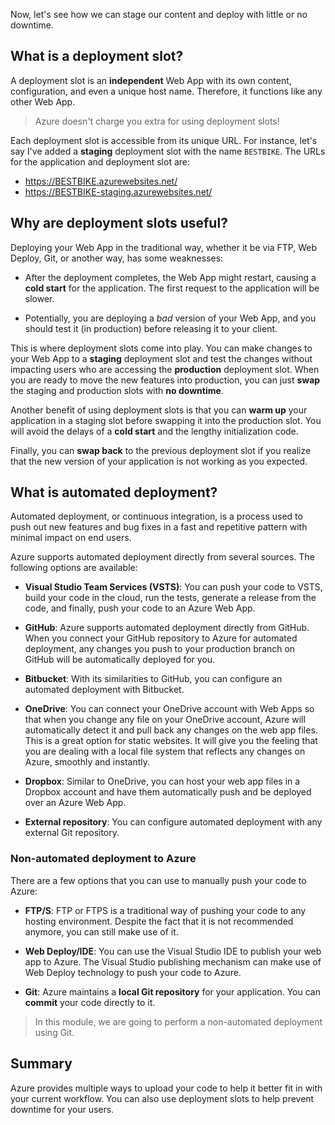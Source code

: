 ﻿Now, let's see how we can stage our content and deploy with little or no downtime.

## What is a deployment slot?

A deployment slot is an **independent** Web App with its own content, configuration, and even a unique host name. Therefore, it functions like any other Web App.

> Azure doesn't charge you extra for using deployment slots!

Each deployment slot is accessible from its unique URL. For instance, let's say I've added a **staging** deployment slot with the name `BESTBIKE`. The URLs for the application and deployment slot are:

- https://BESTBIKE.azurewebsites.net/
- https://BESTBIKE-staging.azurewebsites.net/

## Why are deployment slots useful?

Deploying your Web App in the traditional way, whether it be via FTP, Web Deploy, Git, or another way, has some weaknesses:

- After the deployment completes, the Web App might restart, causing a **cold start** for the application. The first request to the application will be slower.

- Potentially, you are deploying a *bad* version of your Web App, and you should test it (in production) before releasing it to your client.

This is where deployment slots come into play. You can make changes to your Web App to a **staging** deployment slot and test the changes without impacting users who are accessing the **production** deployment slot. When you are ready to move the new features into production, you can just **swap** the staging and production slots with **no downtime**.

Another benefit of using deployment slots is that you can **warm up** your application in a staging slot before swapping it into the production slot. You will avoid the delays of a **cold start** and the lengthy initialization code.

Finally, you can **swap back** to the previous deployment slot if you realize that the new version of your application is not working as you expected.

## What is automated deployment?

Automated deployment, or continuous integration, is a process used to push out new features and bug fixes in a fast and repetitive pattern with minimal impact on end users.

Azure supports automated deployment directly from several sources. The following options are available:

- **Visual Studio Team Services (VSTS)**: You can push your code to VSTS, build your code in the cloud, run the tests, generate a release from the code, and finally, push your code to an Azure Web App.

- **GitHub**: Azure supports automated deployment directly from GitHub. When you connect your GitHub repository to Azure for automated deployment, any changes you push to your production branch on GitHub will be automatically deployed for you.

- **Bitbucket**: With its similarities to GitHub, you can configure an automated deployment with Bitbucket.

- **OneDrive**: You can connect your OneDrive account with Web Apps so that when you change any file on your OneDrive account, Azure will automatically detect it and pull back any changes on the web app files. This is a great option for static websites. It will give you the feeling that you are dealing with a local file system that reflects any changes on Azure, smoothly and instantly.

- **Dropbox**: Similar to OneDrive, you can host your web app files in a Dropbox account and have them automatically push and be deployed over an Azure Web App.

- **External repository**: You can configure automated deployment with any external Git repository.

### Non-automated deployment to Azure

There are a few options that you can use to manually push your code to Azure:

- **FTP/S**: FTP or FTPS is a traditional way of pushing your code to any hosting environment. Despite the fact that it is not recommended anymore, you can still make use of it.

- **Web Deploy/IDE**: You can use the Visual Studio IDE to publish your web app to Azure. The Visual Studio publishing mechanism can make use of Web Deploy technology to push your code to Azure.

- **Git**: Azure maintains a **local Git repository** for your application. You can **commit** your code directly to it.

> In this module, we are going to perform a non-automated deployment using Git.

## Summary

Azure provides multiple ways to upload your code to help it better fit in with your current workflow. You can also use deployment slots to help prevent downtime for your users.
